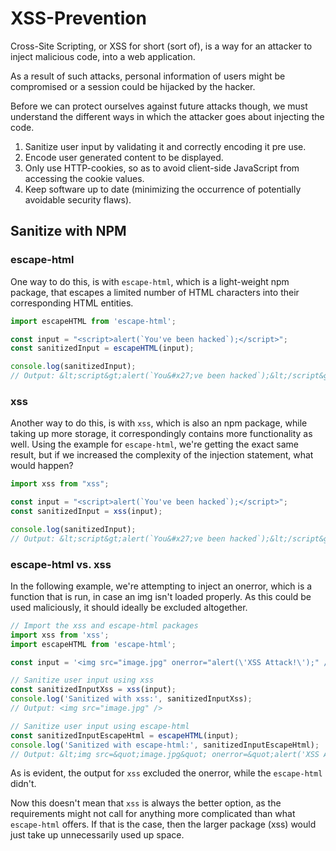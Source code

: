# XSS-Prevention

Cross-Site Scripting, or XSS for short (sort of), is a way for an attacker to inject malicious code, into a web application.

As a result of such attacks, personal information of users might be compromised or a session could be hijacked by the hacker.

Before we can protect ourselves against future attacks though, we must understand the different ways in which the attacker goes about injecting the code.

1. Sanitize user input by validating it and correctly encoding it pre use.
2. Encode user generated content to be displayed.
3. Only use HTTP-cookies, so as to avoid client-side JavaScript from accessing the cookie values.
4. Keep software up to date (minimizing the occurrence of potentially avoidable security flaws).


## Sanitize with NPM
### escape-html
One way to do this, is with `escape-html`, which is a light-weight npm package, that escapes a limited number of HTML characters into their corresponding HTML entities.

```javascript
import escapeHTML from 'escape-html';

const input = "<script>alert(`You've been hacked`);</script>";
const sanitizedInput = escapeHTML(input);

console.log(sanitizedInput);
// Output: &lt;script&gt;alert(`You&#x27;ve been hacked`);&lt;/script&gt;
```


### xss
Another way to do this, is with `xss`, which is also an npm package, while taking up more storage, it correspondingly contains more functionality as well.
Using the example for `escape-html`, we're getting the exact same result, but if we increased the complexity of the injection statement, what would happen?

```javascript
import xss from "xss";

const input = "<script>alert(`You've been hacked`);</script>";
const sanitizedInput = xss(input);

console.log(sanitizedInput);
// Output: &lt;script&gt;alert(`You&#x27;ve been hacked`);&lt;/script&gt;
```

### escape-html vs. xss
In the following example, we're attempting to inject an onerror, which is a function that is run, in case an img isn't loaded properly.
As this could be used maliciously, it should ideally be excluded altogether.

```javascript
// Import the xss and escape-html packages
import xss from 'xss';
import escapeHTML from 'escape-html';

const input = '<img src="image.jpg" onerror="alert(\'XSS Attack!\');" />';

// Sanitize user input using xss
const sanitizedInputXss = xss(input);
console.log('Sanitized with xss:', sanitizedInputXss);
// Output: <img src="image.jpg" />

// Sanitize user input using escape-html
const sanitizedInputEscapeHtml = escapeHTML(input);
console.log('Sanitized with escape-html:', sanitizedInputEscapeHtml);
// Output: &lt;img src=&quot;image.jpg&quot; onerror=&quot;alert('XSS Attack!');&quot; /&gt;
```

As is evident, the output for `xss` excluded the onerror, while the `escape-html` didn't.

Now this doesn't mean that `xss` is always the better option, as the requirements might not call for anything more complicated than what `escape-html` offers.
If that is the case, then the larger package (xss) would just take up unnecessarily used up space.




